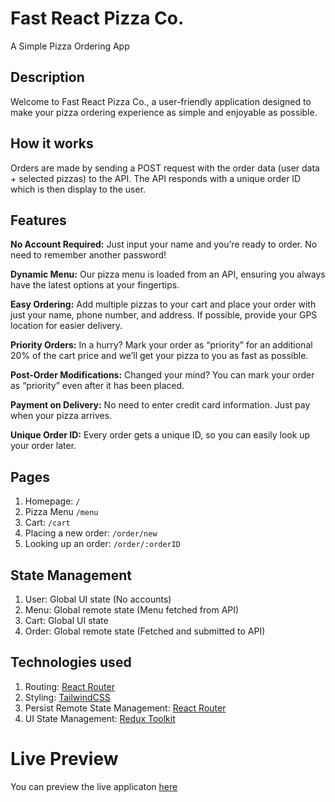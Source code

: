 # Fast React Pizza Co.

A Simple Pizza Ordering App

## Description

Welcome to Fast React Pizza Co., a user-friendly application designed to make your pizza ordering experience as simple and enjoyable as possible.

## How it works

Orders are made by sending a POST request with the order data (user data + selected pizzas) to the API. The API responds with a unique order ID which is then display to the user.

## Features

**No Account Required:** Just input your name and you’re ready to order. No need to remember another password!

**Dynamic Menu:** Our pizza menu is loaded from an API, ensuring you always have the latest options at your fingertips.

**Easy Ordering:** Add multiple pizzas to your cart and place your order with just your name, phone number, and address. If possible, provide your GPS location for easier delivery.

**Priority Orders:** In a hurry? Mark your order as “priority” for an additional 20% of the cart price and we’ll get your pizza to you as fast as possible.

**Post-Order Modifications:** Changed your mind? You can mark your order as “priority” even after it has been placed.

**Payment on Delivery:** No need to enter credit card information. Just pay when your pizza arrives.

**Unique Order ID:** Every order gets a unique ID, so you can easily look up your order later.

## Pages

1. Homepage: `/`
2. Pizza Menu `/menu`
3. Cart: `/cart`
4. Placing a new order: `/order/new`
5. Looking up an order: `/order/:orderID`

## State Management

1. User: Global UI state (No accounts)
2. Menu: Global remote state (Menu fetched from API)
3. Cart: Global UI state
4. Order: Global remote state (Fetched and submitted to API)

## Technologies used

1. Routing: [React Router](https://reactrouter.com/en/main)
2. Styling: [TailwindCSS](https://tailwindcss.com/)
3. Persist Remote State Management: [React Router](https://reactrouter.com/en/main/start/overview)
4. UI State Management: [Redux Toolkit](https://redux-toolkit.js.org/)

# Live Preview

You can preview the live applicaton [here](https://fast-pizzaco.netlify.app/)
